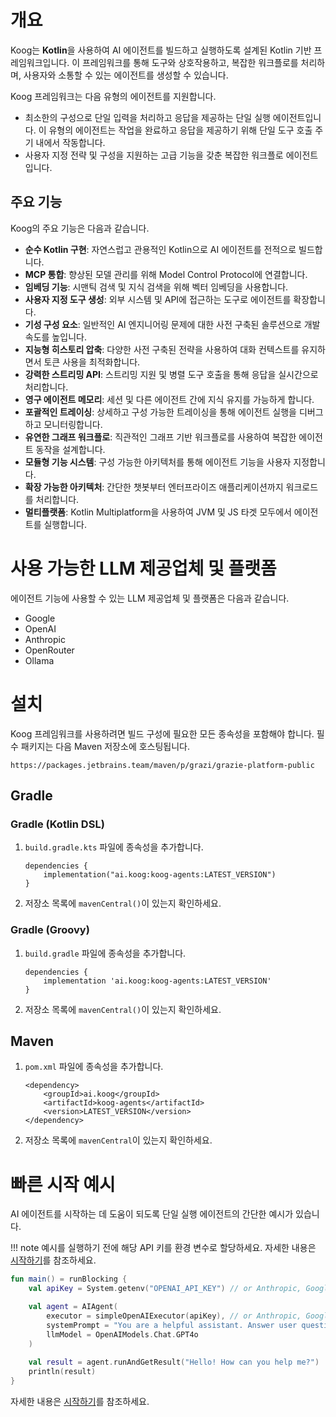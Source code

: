 # 개요

Koog는 **Kotlin**을 사용하여 AI 에이전트를 빌드하고 실행하도록 설계된 Kotlin 기반 프레임워크입니다. 이 프레임워크를 통해 도구와 상호작용하고, 복잡한 워크플로를 처리하며, 사용자와 소통할 수 있는 에이전트를 생성할 수 있습니다.

Koog 프레임워크는 다음 유형의 에이전트를 지원합니다.

*   최소한의 구성으로 단일 입력을 처리하고 응답을 제공하는 단일 실행 에이전트입니다. 이 유형의 에이전트는 작업을 완료하고 응답을 제공하기 위해 단일 도구 호출 주기 내에서 작동합니다.
*   사용자 지정 전략 및 구성을 지원하는 고급 기능을 갖춘 복잡한 워크플로 에이전트입니다.

## 주요 기능

Koog의 주요 기능은 다음과 같습니다.

-   **순수 Kotlin 구현**: 자연스럽고 관용적인 Kotlin으로 AI 에이전트를 전적으로 빌드합니다.
-   **MCP 통합**: 향상된 모델 관리를 위해 Model Control Protocol에 연결합니다.
-   **임베딩 기능**: 시맨틱 검색 및 지식 검색을 위해 벡터 임베딩을 사용합니다.
-   **사용자 지정 도구 생성**: 외부 시스템 및 API에 접근하는 도구로 에이전트를 확장합니다.
-   **기성 구성 요소**: 일반적인 AI 엔지니어링 문제에 대한 사전 구축된 솔루션으로 개발 속도를 높입니다.
-   **지능형 히스토리 압축**: 다양한 사전 구축된 전략을 사용하여 대화 컨텍스트를 유지하면서 토큰 사용을 최적화합니다.
-   **강력한 스트리밍 API**: 스트리밍 지원 및 병렬 도구 호출을 통해 응답을 실시간으로 처리합니다.
-   **영구 에이전트 메모리**: 세션 및 다른 에이전트 간에 지식 유지를 가능하게 합니다.
-   **포괄적인 트레이싱**: 상세하고 구성 가능한 트레이싱을 통해 에이전트 실행을 디버그하고 모니터링합니다.
-   **유연한 그래프 워크플로**: 직관적인 그래프 기반 워크플로를 사용하여 복잡한 에이전트 동작을 설계합니다.
-   **모듈형 기능 시스템**: 구성 가능한 아키텍처를 통해 에이전트 기능을 사용자 지정합니다.
-   **확장 가능한 아키텍처**: 간단한 챗봇부터 엔터프라이즈 애플리케이션까지 워크로드를 처리합니다.
-   **멀티플랫폼**: Kotlin Multiplatform을 사용하여 JVM 및 JS 타겟 모두에서 에이전트를 실행합니다.

# 사용 가능한 LLM 제공업체 및 플랫폼

에이전트 기능에 사용할 수 있는 LLM 제공업체 및 플랫폼은 다음과 같습니다.

-   Google
-   OpenAI
-   Anthropic
-   OpenRouter
-   Ollama

# 설치

Koog 프레임워크를 사용하려면 빌드 구성에 필요한 모든 종속성을 포함해야 합니다. 필수 패키지는 다음 Maven 저장소에 호스팅됩니다.

```
https://packages.jetbrains.team/maven/p/grazi/grazie-platform-public
```

## Gradle

### Gradle (Kotlin DSL)

1.  `build.gradle.kts` 파일에 종속성을 추가합니다.

    ```
    dependencies {
        implementation("ai.koog:koog-agents:LATEST_VERSION")
    }
    ```

2.  저장소 목록에 `mavenCentral()`이 있는지 확인하세요.

### Gradle (Groovy)

1.  `build.gradle` 파일에 종속성을 추가합니다.

    ```
    dependencies {
        implementation 'ai.koog:koog-agents:LATEST_VERSION'
    }
    ```

2.  저장소 목록에 `mavenCentral()`이 있는지 확인하세요.

## Maven

1.  `pom.xml` 파일에 종속성을 추가합니다.

    ```
    <dependency>
        <groupId>ai.koog</groupId>
        <artifactId>koog-agents</artifactId>
        <version>LATEST_VERSION</version>
    </dependency>
    ```

2.  저장소 목록에 `mavenCentral`이 있는지 확인하세요.

# 빠른 시작 예시

AI 에이전트를 시작하는 데 도움이 되도록 단일 실행 에이전트의 간단한 예시가 있습니다.

!!! note
    예시를 실행하기 전에 해당 API 키를 환경 변수로 할당하세요. 자세한 내용은 [시작하기](single-run-agents.md)를 참조하세요.

```kotlin
fun main() = runBlocking {
    val apiKey = System.getenv("OPENAI_API_KEY") // or Anthropic, Google, OpenRouter, etc.

    val agent = AIAgent(
        executor = simpleOpenAIExecutor(apiKey), // or Anthropic, Google, OpenRouter, etc.
        systemPrompt = "You are a helpful assistant. Answer user questions concisely.",
        llmModel = OpenAIModels.Chat.GPT4o
    )
    
    val result = agent.runAndGetResult("Hello! How can you help me?")
    println(result)
}
```
자세한 내용은 [시작하기](single-run-agents.md)를 참조하세요.